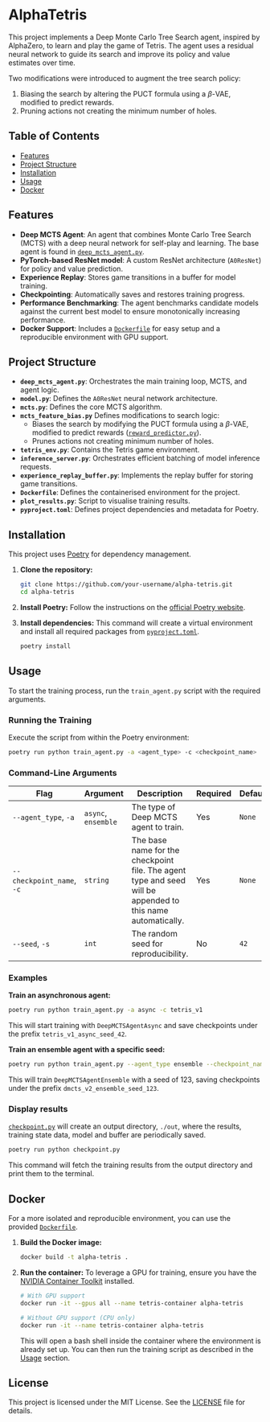 # AlphaTetris

This project implements a Deep Monte Carlo Tree Search agent, inspired by AlphaZero, to learn and play the game of Tetris. The agent uses a residual neural network to guide its search and improve its policy and value estimates over time.

Two modifications were introduced to augment the tree search policy:
1. Biasing the search by altering the PUCT formula using a $\beta$-VAE, modified to predict rewards.
2. Pruning actions not creating the minimum number of holes.

## Table of Contents
- [Features](#features)
- [Project Structure](#project-structure)
- [Installation](#installation)
- [Usage](#usage)
- [Docker](#docker)

## Features

- **Deep MCTS Agent**: An agent that combines Monte Carlo Tree Search (MCTS) with a deep neural network for self-play and learning. The base agent is found in [`deep_mcts_agent.py`](deep_mcts_agent.py).
- **PyTorch-based ResNet model**: A custom ResNet architecture (`A0ResNet`) for policy and value prediction.
- **Experience Replay**: Stores game transitions in a buffer for model training.
- **Checkpointing**: Automatically saves and restores training progress.
- **Performance Benchmarking**: The agent benchmarks candidate models against the current best model to ensure monotonically increasing performance.
- **Docker Support**: Includes a [`Dockerfile`](Dockerfile) for easy setup and a reproducible environment with GPU support.

## Project Structure

- **`deep_mcts_agent.py`**: Orchestrates the main training loop, MCTS, and agent logic.
- **`model.py`**: Defines the `A0ResNet` neural network architecture.
- **`mcts.py`**: Defines the core MCTS algorithm.
- **`mcts_feature_bias.py`** Defines modifications to search logic:
    - Biases the search by modifying the PUCT formula using a $\beta$-VAE, modified to predict rewards ([`reward_predictor.py`](reward_predictor.py)).
    - Prunes actions not creating minimum number of holes.
- **`tetris_env.py`**: Contains the Tetris game environment.
- **`inference_server.py`**: Orchestrates efficient batching of model inference requests.
- **`experience_replay_buffer.py`**: Implements the replay buffer for storing game transitions.
- **`Dockerfile`**: Defines the containerised environment for the project.
- **`plot_results.py`**: Script to visualise training results.
- **`pyproject.toml`**: Defines project dependencies and metadata for Poetry.

## Installation

This project uses [Poetry](https://python-poetry.org/) for dependency management.

1.  **Clone the repository:**
    ```bash
    git clone https://github.com/your-username/alpha-tetris.git
    cd alpha-tetris
    ```

2.  **Install Poetry:**
    Follow the instructions on the [official Poetry website](https://python-poetry.org/docs/#installation).

3.  **Install dependencies:**
    This command will create a virtual environment and install all required packages from [`pyproject.toml`](pyproject.toml).
    ```bash
    poetry install
    ```

## Usage
To start the training process, run the `train_agent.py` script with the required arguments.

### Running the Training

Execute the script from within the Poetry environment:

```bash
poetry run python train_agent.py -a <agent_type> -c <checkpoint_name>
```

### Command-Line Arguments

| Flag                | Argument          | Description                                                                                             | Required | Default |
| ------------------- | ----------------- | ------------------------------------------------------------------------------------------------------- | -------- | ------- |
| `--agent_type`, `-a`| `async`, `ensemble` | The type of Deep MCTS agent to train.                                                                   | Yes      | `None`  |
| `--checkpoint_name`, `-c`| `string`          | The base name for the checkpoint file. The agent type and seed will be appended to this name automatically. | Yes      | `None`  |
| `--seed`, `-s`      | `int`             | The random seed for reproducibility.                                                                    | No       | `42`    |

### Examples

**Train an asynchronous agent:**

```bash
poetry run python train_agent.py -a async -c tetris_v1
```
This will start training with `DeepMCTSAgentAsync` and save checkpoints under the prefix `tetris_v1_async_seed_42`.

**Train an ensemble agent with a specific seed:**

```bash
poetry run python train_agent.py --agent_type ensemble --checkpoint_name dmcts_v2 --seed 123
```
This will train `DeepMCTSAgentEnsemble` with a seed of 123, saving checkpoints under the prefix `dmcts_v2_ensemble_seed_123`.

### Display results
[`checkpoint.py`](checkpoint.py) will create an output directory, ```./out```, where the results, training state data, model and buffer are periodically saved.
```bash
poetry run python checkpoint.py
```
This command will fetch the training results from the output directory and print them to the terminal.

## Docker

For a more isolated and reproducible environment, you can use the provided [`Dockerfile`](Dockerfile).

1.  **Build the Docker image:**
    ```bash
    docker build -t alpha-tetris .
    ```

2.  **Run the container:**
    To leverage a GPU for training, ensure you have the [NVIDIA Container Toolkit](https://docs.nvidia.com/datacenter/cloud-native/container-toolkit/latest/install-guide.html) installed.

    ```bash
    # With GPU support
    docker run -it --gpus all --name tetris-container alpha-tetris

    # Without GPU support (CPU only)
    docker run -it --name tetris-container alpha-tetris
    ```

    This will open a bash shell inside the container where the environment is already set up. You can then run the training script as described in the [Usage](#usage) section.

## License

This project is licensed under the MIT License. See the [LICENSE](LICENSE) file for details.